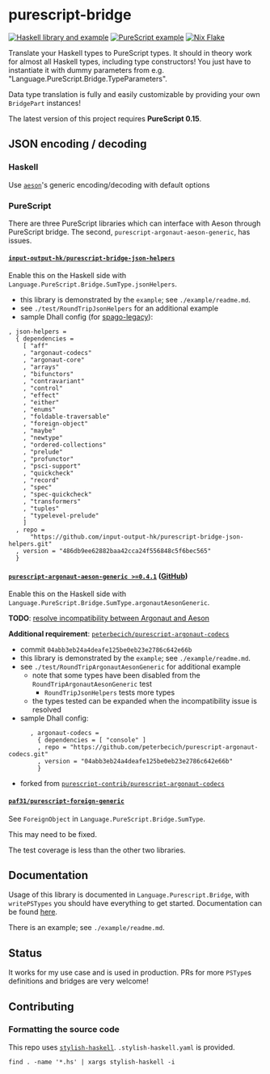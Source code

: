 # purescript-bridge
[![Haskell library and example](https://github.com/eskimor/purescript-bridge/actions/workflows/haskell.yml/badge.svg)](https://github.com/eskimor/purescript-bridge/actions/workflows/haskell.yml) [![PureScript example](https://github.com/eskimor/purescript-bridge/actions/workflows/purescript.yml/badge.svg)](https://github.com/eskimor/purescript-bridge/actions/workflows/purescript.yml) [![Nix Flake](https://github.com/eskimor/purescript-bridge/actions/workflows/nix-flake.yml/badge.svg)](https://github.com/eskimor/purescript-bridge/actions/workflows/nix-flake.yml)

Translate your Haskell types to PureScript types. It should in theory work for almost all Haskell types, including type constructors!
You just have to instantiate it with dummy parameters from e.g. "Language.PureScript.Bridge.TypeParameters".

Data type translation is fully and easily customizable by providing your own `BridgePart` instances!

The latest version of this project requires **PureScript 0.15**.

## JSON encoding / decoding
### Haskell
Use [`aeson`](http://hackage.haskell.org/package/aeson)'s generic encoding/decoding with default options

### PureScript
There are three PureScript libraries which can interface with Aeson through PureScript bridge. The second, `purescript-argonaut-aeson-generic`, has issues.

#### [`input-output-hk/purescript-bridge-json-helpers`](https://github.com/input-output-hk/purescript-bridge-json-helpers.git)

Enable this on the Haskell side with `Language.PureScript.Bridge.SumType.jsonHelpers`.


* this library is demonstrated by the `example`; see `./example/readme.md`.
* see `./test/RoundTripJsonHelpers` for an additional example
* sample Dhall config (for [spago-legacy](https://github.com/purescript/spago-legacy)):
```
, json-helpers =
  { dependencies =
    [ "aff"
    , "argonaut-codecs"
    , "argonaut-core"
    , "arrays"
    , "bifunctors"
    , "contravariant"
    , "control"
    , "effect"
    , "either"
    , "enums"
    , "foldable-traversable"
    , "foreign-object"
    , "maybe"
    , "newtype"
    , "ordered-collections"
    , "prelude"
    , "profunctor"
    , "psci-support"
    , "quickcheck"
    , "record"
    , "spec"
    , "spec-quickcheck"
    , "transformers"
    , "tuples"
    , "typelevel-prelude"
    ]
  , repo =
      "https://github.com/input-output-hk/purescript-bridge-json-helpers.git"
  , version = "486db9ee62882baa42cca24f556848c5f6bec565"
  }
```
#### [`purescript-argonaut-aeson-generic >=0.4.1`](https://pursuit.purescript.org/packages/purescript-argonaut-aeson-generic/0.4.1) ([GitHub](https://github.com/coot/purescript-argonaut-aeson-generic))

Enable this on the Haskell side with `Language.PureScript.Bridge.SumType.argonautAesonGeneric`.

**TODO**: [resolve incompatibility between Argonaut and Aeson](https://github.com/purescript-contrib/purescript-argonaut-codecs/issues/115)

**Additional requirement**: [`peterbecich/purescript-argonaut-codecs`](https://github.com/peterbecich/purescript-argonaut-codecs.git)
* commit `04abb3eb24a4deafe125be0eb23e2786c642e66b`
* this library is demonstrated by the `example`; see `./example/readme.md`.
* see `./test/RoundTripArgonautAesonGeneric` for additional example
  * note that some types have been disabled from the `RoundTripArgonautAesonGeneric` test
    * `RoundTripJsonHelpers` tests more types
  * the types tested can be expanded when the incompatibility issue is resolved
* sample Dhall config:
```
      , argonaut-codecs =
        { dependencies = [ "console" ]
        , repo = "https://github.com/peterbecich/purescript-argonaut-codecs.git"
        , version = "04abb3eb24a4deafe125be0eb23e2786c642e66b"
        }
```
* forked from [`purescript-contrib/purescript-argonaut-codecs`](https://github.com/purescript-contrib/purescript-argonaut-codecs)

#### [`paf31/purescript-foreign-generic`](https://github.com/paf31/purescript-foreign-generic)

See `ForeignObject` in `Language.PureScript.Bridge.SumType`.

This may need to be fixed.

The test coverage is less than the other two libraries.

## Documentation

Usage of this library is documented in `Language.Purescript.Bridge`, with `writePSTypes` you should have everything to get started. Documentation can be found [here](https://www.stackage.org/nightly/package/purescript-bridge).

There is an example; see `./example/readme.md`.

## Status

It works for my use case and is used in production. PRs for more `PSType`s definitions and bridges are very welcome! 

## Contributing

### Formatting the source code

This repo uses [`stylish-haskell`](https://github.com/haskell/stylish-haskell). `.stylish-haskell.yaml` is provided.
```
find . -name '*.hs' | xargs stylish-haskell -i
```
